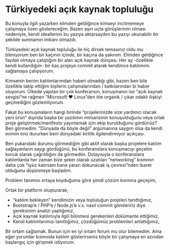 # Türkiyedeki açık kaynak topluluğu

Bu konuyla ilgili yazarken elimden geldiğince kimseyi incitmemeye çalışmaya özen göstereceğim. Bazen aşırı uçta görüşlerimin olması nedeniyle, kendi ideallerimi bu yazıya aktarsaydım bu yazıyı okunabilir bir şekilde sunmamın imkanı olmazdı.

Türkiyedeki açık kaynak topluluğu ile hiç dirsek temasınız oldu mu bilmiyorum ben bir kaçının içinde, bir kaçına da yakınım. Elimden geldiğince faydalı olmaya çalıştığım bir alan açık kaynak dünyası. Her ay -özellikle kendi kullandığım- bir kaç projeye commit atarak kendimce katılımımı sağlamaya çalışıyorum.

Kimsenin benim katılımlarımdan haberi olmadığı gibi, bazen ben bile özellikle takip ettiğim kişilerin çalışmalarından / katkılarından bi haber oluyorum. Ülkede yapılan bir çok konferansın, konuşmanın ise “açık kaynak sevgisi”ne rağmen “Microsoft ❤ Linux”den öte organik / çıkar odaklı ilişkiyi geçmediğini gözlemliyorum.

Fakat bu konuşmaların hangi birinde “projelerinizde size yardımcı olacak yeni ürün” dışında başka bir yazılımın mimarisinin konuşulduğunu veya ortak proje geliştirmek/manifesto yayınlamak için ekip kurulduğunu gördünüz? Ben görmedim. “Dünyada da böyle değil” argümanına saygım olsa da kendi evimin önü dururken beni dünyadaki kirlilik ilgilendirmiyor açıkçası.

Ben yukarıdaki durumu görmediğim gibi aktif olarak başka projelere katılım sağlayanların saygı gördüğünü, bu konferanslara konuşmacıyı geçelim konuk olarak çağrıldığını da görmedim. Dolayısıyla o konferanslara katılımlarda her zaman bize şeker olarak uzatılan “networking” kısmının daha çok “işsiz kalırsam bana yararı dokunacak iş çevresi”nden ibaret olduğunu düşünmeye başladım.

Problem tanımını ortaya koyduğuma göre şimdi çözüm kısmına geçeyim,

Ortak bir platform oluşturarak;

*   “katılım bekleyen” kendimizin veya topluluğun projeleri tanıttığımız,
*   Bootstrap’e / PHP’e / Node.js’e v.s. nasıl commit göndeririz diye gereksinim analizi yaptığımız,
*   Açık kaynak katılımıyla ilgili bilinmesi gerekenleri dokümante ettiğimiz,
*   Kendi katılımlarımızı tanıttığımız, çözdüğümüz problemleri anlattığımız,

Bir ortam sağlamak. Bunun için en iyi ortam forum mu olur bilemedim. Ama eğer yorumlar kısmında katılım gösterirseniz böyle bir çalışmaya en azından başlangıç için girişmek istiyorum.
